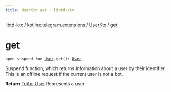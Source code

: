 ```yaml
---
title: UserKtx.get - libtd-ktx
---
```


[libtd-ktx](../../index.html) / [kotlinx.telegram.extensions](../index.html) / [UserKtx](index.html) / [get](./get.html)

# get

`open suspend fun `[`User`](https://tdlibx.github.io/td/docs/org/drinkless/td/libcore/telegram/TdApi.User.html)`.get(): `[`User`](https://tdlibx.github.io/td/docs/org/drinkless/td/libcore/telegram/TdApi.User.html)

Suspend function, which returns information about a user by their identifier. This is an
offline request if the current user is not a bot.

**Return**
[TdApi.User](https://tdlibx.github.io/td/docs/org/drinkless/td/libcore/telegram/TdApi.User.html) Represents a user.


